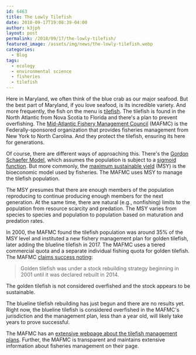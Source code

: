 ```yaml
---
id: 6463
title: The Lowly Tilefish
date: 2018-09-17T19:08:39-04:00
author: k3jph
layout: post
permalink: /2018/09/17/the-lowly-tilefish/
featured_image: /assets/img/news/the-lowly-tilefish.webp
categories:
  - Blog
tags:
  - ecology
  - environmental science
  - fisheries
  - tilefish
---
```

Here in Maryland, we often think of the blue crab as our major
seafood.  But the best part of Maryland, if you love seafood, is
its incredible variety.  And more frequently, the fish on the menu
is
[tilefish](https://www.seafoodsource.com/seafood-handbook/finfish/tilefish).
The tilefish is found in the North Atlantic from Nova Scotia to
Florida and there's a plan to prevent overfishing.  The [Mid-Atlantic
Fishery Management Council](http://www.mafmc.org) (MAFMC) is the
Federally-sponsored organization that provides fisheries management
from New York to North Carolina.  And they protect the tilefish,
ensuring its here for generations.

Of course, there are different ways of approaching this.  There's
the [Gordon Schaefer
Model](http://rlhick.people.wm.edu/posts/gordon-shaefer-model.html), which
assumes the population is subject to a [sigmoid
function](http://mathworld.wolfram.com/SigmoidFunction.html).  But
more commonly, the [maximum sustainable
yield](https://oceana.org/blog/ask-dr-pauly-what-maximum-sustainable-yield)
(MSY) is the bioeconomic model used by fisheries.  The MAFMC uses
MSY to manage the tilefish population.

The MSY presumes that there are enough members of the population
reproducing to continue producing enough members for the next
generation.  At the same time, there are natural (e.g., nonfishing)
limits to the population from resource scarcity and predation.  The
MSY varies from species to species and population to population
based on maturation and predation rates.

In 2000, the MAFMC found the tilefish population was around 35% of
the MSY level and instituted a new fishery management plan for
golden tilefish, later adding the blueline tilefish in 2017.  The
MAFMC uses a tiered commercial quota and a separate individual
fishing quota for golden tilefish.  The MAFMC [claims success
noting](https://static1.squarespace.com/static/511cdc7fe4b00307a2628ac6/t/5a81d98224a6943ee889c865/1518459267649/Tilefish+AP+Info+February+10+2018.pdf):

> Golden tilefish was under a stock rebuilding strategy beginning
in 2001 until it was declared rebuilt in 2014.

The golden tilefish is not considered overfished and the stock
appears to be sustainable.

The blueline tilefish rebuilding has just begun and there are no
results yet.  Right now, the blueline tilefish is considered
overfished in the MAFMC's jurisdiction and the management plan,
less than a year old, will likely take years to prove successful.

The MAFMC has an [extensive webpage about the tilefish management
plans](http://www.mafmc.org/tilefish/).  Further, the MAFMC is
transparent and maintains extensive information about fisheries
management on their page.
